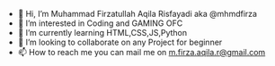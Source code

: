 - 👋 Hi, I’m Muhammad Firzatullah Aqila Risfayadi aka @mhmdfirza
- 👀 I’m interested in Coding and GAMING OFC
- 🌱 I’m currently learning HTML,CSS,JS,Python
- 💞️ I’m looking to collaborate on any Project for beginner
- 📫 How to reach me you can mail me on m.firza.aqila.r@gmail.com

<!---
mhmdfirza/mhmdfirza is a ✨ special ✨ repository because its `README.md` (this file) appears on your GitHub profile.
You can click the Preview link to take a look at your changes.
--->
